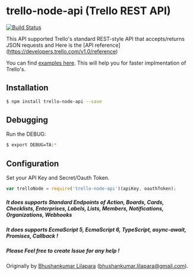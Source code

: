 # trello-node-api (Trello REST API)
[![Build Status](https://travis-ci.org/bhushankumarl/trello-node-api.svg?branch=master)](https://travis-ci.org/bhushankumarl/trello-node-api)

This API supported Trello's standard REST-style API that accepts/returns JSON requests and Here is the [API reference] (https://developers.trello.com/v1.0/reference)

You can find [examples here](https://github.com/bhushankumarl/trello-node-api/tree/master/examples). This will help you for faster implmentation of Trello's.

## Installation
```bash
$ npm install trello-node-api --save
```

## Debugging

Run the DEBUG:

```bash
$ export DEBUG=TA:*
```

## Configuration

Set your API Key and Secret/Oauth Token.

```js
var trelloNode = require('trello-node-api')(apiKey, oauthToken);
```

##### It does supports Standard Endpoints of Action, Boards, Cards, Checklists, Enterprises, Labels, Lists, Members, Notifications, Organizations, Webhooks

##### It does supports EcmaScript 5, EcmaScript 6, TypeScript, async-await, Promises, Callback !

##### Please Feel free to create Issue for any help !

Originally by [Bhushankumar Lilapara](https://github.com/bhushankumarl) (bhushankumar.lilapara@gmail.com).
